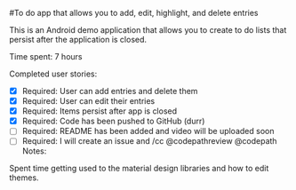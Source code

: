 #To do app that allows you to add, edit, highlight, and delete entries

This is an Android demo application that allows you to create to do lists that persist after the application is closed.

Time spent: 7 hours

Completed user stories:

 * [x] Required: User can add entries and delete them
 * [x] Required: User can edit their entries 
 * [x] Required: Items persist after app is closed
 * [x] Required: Code has been pushed to GitHub (durr)
 * [ ] Required: README has been added and video will be uploaded soon
 * [ ] Required: I will create an issue and /cc @codepathreview @codepath
Notes:

Spent time getting used to the material design libraries and how to edit themes.

